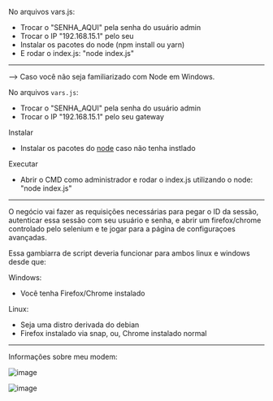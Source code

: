 No arquivos vars.js:

- Trocar o "SENHA_AQUI" pela senha do usuário admin
- Trocar o IP "192.168.15.1" pelo seu
- Instalar os pacotes do node (npm install ou yarn)
- E rodar o index.js: "node index.js"
---

--> Caso você não seja familiarizado com Node em Windows.

No arquivos `vars.js`:
- Trocar o "SENHA_AQUI" pela senha do usuário admin
- Trocar o IP "192.168.15.1" pelo seu gateway

Instalar

- Instalar os pacotes do [node](https://nodejs.org/en/download/prebuilt-installer) caso não tenha instlado

Executar
- Abrir o CMD como administrador e rodar o index.js utilizando o node: "node index.js"
---

O negócio vai fazer as requisições necessárias para pegar o ID da sessão, autenticar essa sessão com seu usuário e senha, e abrir um firefox/chrome controlado pelo selenium e te jogar para a página de configuraçoes avançadas.


Essa gambiarra de script deveria funcionar para ambos linux e windows desde que:

Windows:
- Você tenha Firefox/Chrome instalado

Linux:
- Seja uma distro derivada do debian
- Firefox instalado via snap, ou, Chrome instalado normal

---

Informações sobre meu modem:

![image](https://github.com/Izurii/modem-vivo-avancado/assets/46232520/1b0fac73-e4b4-41e2-888b-98d13f1cf5ad)


![image](https://github.com/Izurii/modem-vivo-avancado/assets/46232520/fb8137d0-be01-4418-8a76-193c1a493f52)
